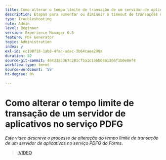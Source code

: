 ```yaml
---
title: Como alterar o tempo limite de transação de um servidor de aplicativos no serviço PDFG
description: Etapas para aumentar ou diminuir o timeout de transações de um servidor de aplicativos para o PDF Generator
type: Troubleshooting
role: Admin
level: Beginner
version: Experience Manager 6.5
feature: PDF Generator
topic: Administration
index: y
exl-id: ec190f18-1ab8-4fac-adec-3b64caee290a
duration: 82
source-git-commit: 48433a5367c281cf5a1c106b08a1306f1b0e8ef4
workflow-type: tm+mt
source-wordcount: '59'
ht-degree: 0%

---
```


# Como alterar o tempo limite de transação de um servidor de aplicativos no serviço PDFG

*Este vídeo descreve o processo de alteração do tempo limite de transação de um servidor de aplicativos no serviço PDFG do Forms.*

>[!VIDEO](https://video.tv.adobe.com/v/335555?quality=12&learn=on)
